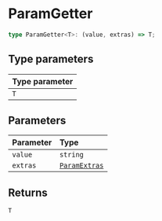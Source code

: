 # ParamGetter

```ts
type ParamGetter<T>: (value, extras) => T;
```

## Type parameters

| Type parameter |
| :------ |
| `T` |

## Parameters

| Parameter | Type |
| :------ | :------ |
| `value` | `string` |
| `extras` | [`ParamExtras`](ParamExtras) |

## Returns

`T`
